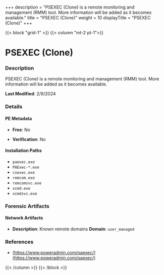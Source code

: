 +++
description = "PSEXEC (Clone) is a remote monitoring and management (RMM) tool. More information will be added as it becomes available."
title = "PSEXEC (Clone)"
weight = 10
displayTitle = "PSEXEC (Clone)"
+++


{{< block "grid-1" >}}
{{< column "mt-2 pt-1">}}

# PSEXEC (Clone)


### Description

PSEXEC (Clone) is a remote monitoring and management (RMM) tool. More information will be added as it becomes available.



**Last Modified**: 2/9/2024

### Details


#### PE Metadata


- **Free**: No

- **Verification**: No




#### Installation Paths
- `paexec.exe`
- `PAExec-*.exe`
- `csexec.exe `
- `remcom.exe`
- `remcomsvc.exe`
- `xcmd.exe`
- `xcmdsvc.exe`

### Forensic Artifacts




#### Network Artifacts

- **Description**: Known remote domains
  **Domain**: `user_managed`





### References
- [https://www.poweradmin.com/paexec/](https://www.poweradmin.com/paexec/)



{{< /column >}}
{{< /block >}}
